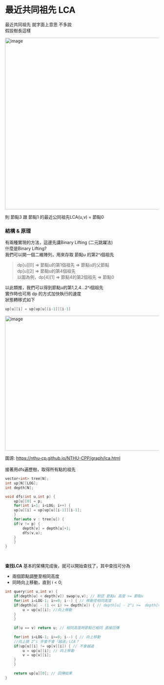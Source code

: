 # 最近共同祖先 LCA
最近共同祖先 就字面上意思 不多說 <br>
假設樹長這樣

<img width="654" height="563" alt="image" src="https://github.com/user-attachments/assets/d2d101a4-f32d-4939-a9ad-8f4f0660dd71" />

則 節點3 跟 節點1 的最近公同祖先LCA(u,v) = 節點0

### 結構 & 原理
有兩種實現的方法，這邊先講Binary Lifting (二元跳躍法) <br>
什麼是Binary Lifting? <br>
我們可以開一個二維陣列，用來存取 節點u 的第2^i個祖先 <br>
> dp[u][0] => 節點u的第1個祖先 => 節點u的父節點<br>
> dp[u][2] => 節點u的第4個祖先 <br>
> 以圖為例，dp[4][1] => 節點4的第2個祖先 => 節點0 <br>

以此類推，我們可以得到節點u的第1,2,4...2^i個祖先 <br>
實作時也可用 dp 的方式加快執行的速度 <br>
狀態轉移式如下
``` cpp
up[u][i] = up[up[u][i-1]][i-1]
```
<img width="631" height="442" alt="image" src="https://github.com/user-attachments/assets/b8b45da2-6d2b-4885-91ec-e3699925b87f" />

圖源: https://nthu-cp.github.io/NTHU-CPP/graph/lca.html <br>
<br>
接著用dfs遍歷樹，取得所有點的祖先 <br>
``` cpp
vector<int> tree[N];
int up[N][LOG];
int depth[N];

void dfs(int u,int p) {
    up[u][0] = p;
    for(int i=1; i<LOG; i++) {
	up[u][i] = up[up[u][i-1]][i-1];
    }	
    for(auto v : tree[u]) {
	if(v != p) {
	    depth[v] = depth[u]+1;
	    dfs(v,u);
	}
    }
}
```

<br>

**查找LCA**
基本的架構完成後，就可以開始查找了，其中查找可分為
- 兩個節點調整至相同高度
- 同時向上移動，直到 i < 0;
``` cpp
int query(int u,int v) {
    if(depth[u] < depth[v]) swap(u,v); // 默認 節點u 高度 >= 節點v
    for(int i=LOG-1; i>=0; i--) { // 移動至相同高度
	if(depth[u] - (1 << i) >= depth[v]) { // depth[u] - 2^i >=  depth[v]
	    u = up[u][i]; //向上移動
	}
    }
	
    if(u == v) return u; // 相同高度時節點已相同 直接回傳
	
    for(int i=LOG-1; i>=0; i--) { // 向上移動
	//向上跳 2^i 步會不會「越過」LCA？
	if(up[u][i] != up[v][i]) { // 不會越過
	    u = up[u][i]; // 向上移動
	    v = up[v][i];
	}
    } 
	
    return up[u][0]; // 回傳結果
}
```
